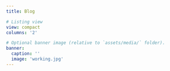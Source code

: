 ```yaml
---
title: Blog

# Listing view
view: compact
columns: '2'

# Optional banner image (relative to `assets/media/` folder).
banner:
  caption: ''
  image: 'working.jpg'
---
```

